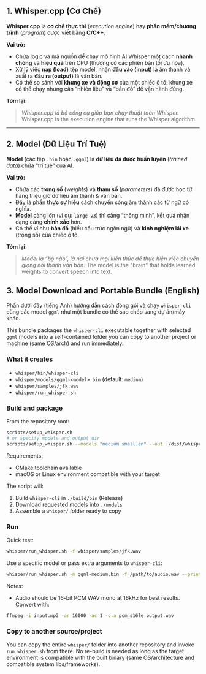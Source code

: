 ## 1. Whisper.cpp (Cơ Chế)

**Whisper.cpp** là **cơ chế thực thi** (_execution engine_) hay **phần mềm/chương trình** (_program_) được viết bằng **C/C++**.

**Vai trò:**  
- Chứa logic và mã nguồn để chạy mô hình AI Whisper một cách **nhanh chóng** và **hiệu quả** trên CPU (thường có các phiên bản tối ưu hóa).
- Xử lý việc **nạp (load)** tệp model, nhận **đầu vào (input)** là âm thanh và xuất ra **đầu ra (output)** là văn bản.
- Có thể so sánh với **khung xe và động cơ** của một chiếc ô tô: khung xe có thể chạy nhưng cần “nhiên liệu” và “bản đồ” để vận hành đúng.

**Tóm lại:**  
> *Whisper.cpp là bộ công cụ giúp bạn chạy thuật toán Whisper.*
> Whisper.cpp is the execution engine that runs the Whisper algorithm.

---

## 2. Model (Dữ Liệu Trí Tuệ)

**Model** (các tệp `.bin` hoặc `.ggml`) là **dữ liệu đã được huấn luyện** (_trained data_) chứa “trí tuệ” của AI.

**Vai trò:**  
- Chứa các **trọng số** (_weights_) và **tham số** (_parameters_) đã được học từ hàng triệu giờ dữ liệu âm thanh & văn bản.
- Đây là phần **thực sự hiểu** cách chuyển sóng âm thành các từ ngữ có nghĩa.  
- **Model** càng lớn (ví dụ: `large-v3`) thì càng “thông minh”, kết quả nhận dạng càng **chính xác** hơn.
- Có thể ví như **bản đồ** (hiểu cấu trúc ngôn ngữ) và **kinh nghiệm lái xe** (trọng số) của chiếc ô tô.

**Tóm lại:**  
> *Model là “bộ não”, là nơi chứa mọi kiến thức để thực hiện việc chuyển giọng nói thành văn bản.*
> The model is the "brain" that holds learned weights to convert speech into text.

## 3. Model Download and Portable Bundle (English)

Phần dưới đây (tiếng Anh) hướng dẫn cách đóng gói và chạy `whisper-cli` cùng các model `ggml` như một bundle có thể sao chép sang dự án/máy khác.

This bundle packages the `whisper-cli` executable together with selected `ggml` models into a self-contained folder you can copy to another project or machine (same OS/arch) and run immediately.

### What it creates
- `whisper/bin/whisper-cli`
- `whisper/models/ggml-<model>.bin` (default: `medium`)
- `whisper/samples/jfk.wav`
- `whisper/run_whisper.sh`

### Build and package
From the repository root:

```bash
scripts/setup_whisper.sh
# or specify models and output dir
scripts/setup_whisper.sh --models "medium small.en" --out ./dist/whisper
```

Requirements:
- CMake toolchain available
- macOS or Linux environment compatible with your target

The script will:
1) Build `whisper-cli` in `./build/bin` (Release)
2) Download requested models into `./models`
3) Assemble a `whisper/` folder ready to copy

### Run

Quick test:

```bash
whisper/run_whisper.sh -f whisper/samples/jfk.wav
```

Use a specific model or pass extra arguments to `whisper-cli`:

```bash
whisper/run_whisper.sh -m ggml-medium.bin -f /path/to/audio.wav --print-colors
```

Notes:
- Audio should be 16-bit PCM WAV mono at 16kHz for best results. Convert with:

```bash
ffmpeg -i input.mp3 -ar 16000 -ac 1 -c:a pcm_s16le output.wav
```

### Copy to another source/project

You can copy the entire `whisper/` folder into another repository and invoke `run_whisper.sh` from there. No re-build is needed as long as the target environment is compatible with the built binary (same OS/architecture and compatible system libs/frameworks).


